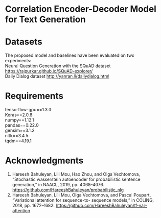 # Correlation Encoder-Decoder Model for Text Generation
# Datasets
The proposed model and baselines have been evaluated on two experiments:      
Neural Question Generation with the SQuAD dataset https://rajpurkar.github.io/SQuAD-explorer/   
Daily Dialog dataset http://yanran.li/dailydialog.html
# Requirements
tensorflow-gpu==1.3.0    
Keras==2.0.8    
numpy==1.12.1    
pandas==0.22.0   
gensim==3.1.2   
nltk==3.4.5   
tqdm==4.19.1   
# Acknowledgments
1. Hareesh Bahuleyan, Lili Mou, Hao Zhou, and Olga Vechtomova, “Stochastic wasserstein autoencoder for probabilistic sentence generation,” in NAACL, 2019, pp. 4068–4076.
https://github.com/HareeshBahuleyan/probabilistic_nlg 
2. Hareesh Bahuleyan, Lili Mou, Olga Vechtomova, and Pascal Poupart, “Variational attention for sequence-to- sequence models,” in COLING, 2018, pp. 1672–1682.
https://github.com/HareeshBahuleyan/tf-var-attention
